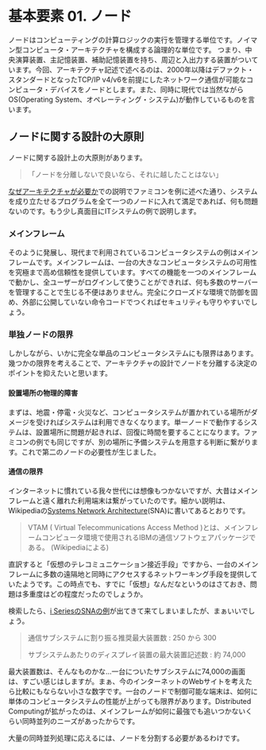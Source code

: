 # 基本要素 01. ノード

ノードはコンピューティングの計算ロジックの実行を管理する単位です。ノイマン型コンピュータ・アーキテクチャを構成する論理的な単位です。 つまり、中央演算装置、主記憶装置、補助記憶装置を持ち、周辺と入出力する装置がついています。今回、アーキテクチャ記述で述べるのは、2000年以降はデファクト・スタンダードとなったTCP/IP v4/v6を前提にしたネットワーク通信が可能なコンピュータ・デバイスをノードとします。また、同時に現代では当然ながらOS(Operating System、オペレーティング・システム)が動作しているものを言います。

## ノードに関する設計の大原則

ノードに関する設計上の大原則があります。

> 「ノードを分離しないで良いなら、それに越したことはない」

[なぜアーキテクチャが必要か](why_operational_model)での説明でファミコンを例に述べた通り、システムを成り立たせるプログラムを全て一つのノードに入れて満足であれば、何も問題ないのです。もう少し真面目にITシステムの例で説明します。

### メインフレーム

そのように発展し、現代まで利用されているコンピュータシステムの例はメインフレームです。メインフレームは、一台の大きなコンピュータシステムの可用性を究極まで高め信頼性を提供しています。すべての機能を一つのメインフレームで動かし、全ユーザーがログインして使うことができれば、何も多数のサーバーを管理することで生じる不便はありません。完全にクローズドな環境で防御を固め、外部に公開していない命令コードでつくればセキュリティも守りやすいでしょう。

### 単独ノードの限界

しかしながら、いかに完全な単品のコンピュータシステムにも限界はあります。幾つかの限界を考えることで、アーキテクチャの設計でノードを分離する決定のポイントを抑えたいと思います。

#### 設置場所の物理的障害

まずは、地震・停電・火災など、コンピュータシステムが置かれている場所がダメージを受ければシステムは利用できなくなります。単一ノードで動作するシステムは、設置場所に問題が起きれば、回復に時間を要することになります。ファミコンの例でも同じですが、別の場所に予備システムを用意する判断に繋がります。これで第二のノードの必要性が生じました。

#### 通信の限界

インターネットに慣れている我々世代には想像もつかないですが、大昔はメインフレームと遠く離れた利用端末は繋がっていたのです。細かい説明は、Wikipediaの[Systems Network Architecture](https://ja.wikipedia.org/wiki/Systems_Network_Architecture)(SNA)に書いてあるとおりです。

> VTAM ( Virtual Telecommunications Access Method )とは、メインフレームコンピュータ環境で使用されるIBMの通信ソフトウェアパッケージである。
> (Wikipediaによる)

直訳すると「仮想のテレコミュニケーション接近手段」ですから、一台のメインフレームに多数の遠隔地と同時にアクセスするネットワーキング手段を提供していたようです。この時点でも、すでに「仮想」なんだなというのはさておき、問題は多重度はどの程度だったのでしょうか。

検索したら、[i SeriesのSNAの例](https://www.ibm.com/docs/ja/i/7.1?topic=capacities-communications-limits)が出てきて来てしまいましたが、まぁいいでしょう。

> 通信サブシステムに割り振る推奨最大装置数 : 250 から 300
> 
> サブシステムあたりのディスプレイ装置の最大装置記述数 : 約 74,000

最大装置数は、そんなものかな…一台についたサブシステムに74,000の画面は、すごい感じはしますが。まぁ、今のインターネットのWebサイトを考えたら比較にもならない小さな数字です。一台のノードで制御可能な端末は、如何に単体のコンピュータシステムの性能が上がっても限界があります。Distributed Computingが拡がったのは、メインフレームが如何に最強でも追いつかないくらい同時並列のニーズがあったからです。

大量の同時並列処理に応えるには、ノードを分割する必要があるわけです。

#### 


